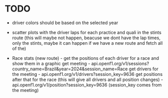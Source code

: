 # TODO

- driver colors should be based on the selected year

- scatter plots with the driver laps for each practice and quali in the stints route (this will maybe not happen, beacuse we dont have the lap times, only the stints, maybe it can happen if we have a new route and fetch all of the)

- Race stats (new route) - get the positions of each driver for a race and show them in a graphic
  get meeting - api.openf1.org/v1/sessions?country_name=Brazil&year=2024&session_name=Race
  get drivers for the meeting - api.openf1.org/v1/drivers?session_key=9636
  get positions after that for the race (this will give all drivers and all position changes) - api.openf1.org/v1/position?session_key=9636 (session_key comes from the meeting)

